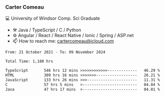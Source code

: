 ### Carter Comeau

💻 University of Windsor Comp. Sci Graduate

- ⚒️ Java / TypeScript / C / Python
- ⚙️ Angular / React / React Native / Ionic / Spring / ASP.net
- 📫 How to reach me: cartercomeau@icloud.com

<!--START_SECTION:waka-->

```txt
From: 21 October 2021 - To: 09 November 2024

Total Time: 1,180 hrs

TypeScript       546 hrs 12 mins >>>>>>>>>>>>-------------   46.29 %
HTML             309 hrs 16 mins >>>>>>>------------------   26.21 %
JavaScript       133 hrs 26 mins >>>----------------------   11.31 %
C                57 hrs 5 mins   >------------------------   04.84 %
Java             47 hrs 17 mins  >------------------------   04.01 %
```

<!--END_SECTION:waka-->

